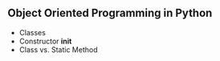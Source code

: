 ## Object Oriented Programming in Python

+ Classes
+ Constructor __init__
+ Class vs. Static Method
